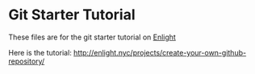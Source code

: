# Git Starter Tutorial
These files are for the git starter tutorial on [Enlight](http://enlight.nyc/)

Here is the tutorial: http://enlight.nyc/projects/create-your-own-github-repository/
